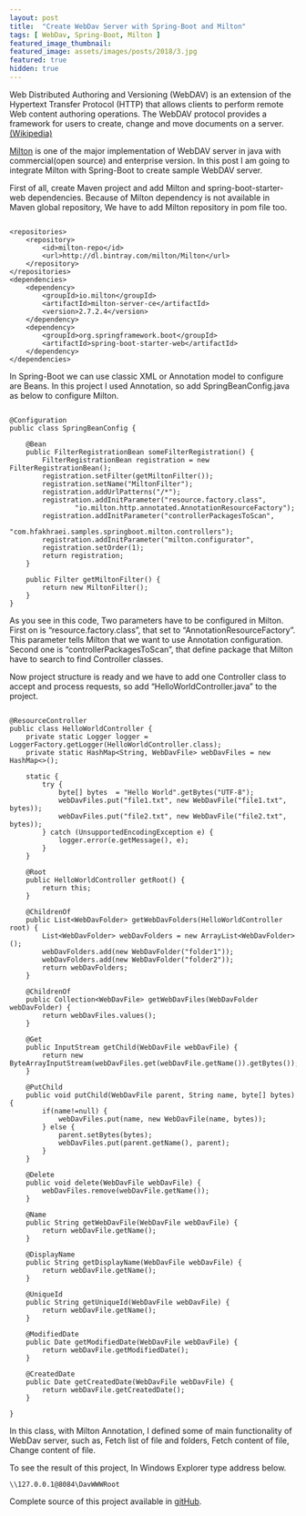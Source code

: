 ```yaml
---
layout: post
title:  "Create WebDav Server with Spring-Boot and Milton"
tags: [ WebDav, Spring-Boot, Milton ]
featured_image_thumbnail:
featured_image: assets/images/posts/2018/3.jpg
featured: true
hidden: true
---
```

Web Distributed Authoring and Versioning (WebDAV) is an extension of the Hypertext Transfer Protocol (HTTP) that allows clients to perform remote Web content authoring operations. The WebDAV protocol provides a framework for users to create, change and move documents on a server. [(Wikipedia)](https://en.wikipedia.org/wiki/WebDAV)

[Milton](http://milton.io/) is one of the major implementation of WebDAV server in java with commercial(open source) and enterprise version. In this post I am going to integrate Milton with Spring-Boot to create sample WebDAV server.

First of all, create Maven project and add Milton and spring-boot-starter-web dependencies. Because of Milton dependency is not available in Maven global repository, We have to add Milton repository in pom file too.

<pre><code class="language-markup">
&lt;repositories&gt;
    &lt;repository&gt;
        &lt;id&gt;milton-repo&lt;/id&gt;
        &lt;url&gt;http://dl.bintray.com/milton/Milton&lt;/url&gt;
    &lt;/repository&gt;
&lt;/repositories&gt;
&lt;dependencies&gt;
    &lt;dependency&gt;
        &lt;groupId&gt;io.milton&lt;/groupId&gt;
        &lt;artifactId&gt;milton-server-ce&lt;/artifactId&gt;
        &lt;version&gt;2.7.2.4&lt;/version&gt;
    &lt;/dependency&gt;
    &lt;dependency&gt;
        &lt;groupId&gt;org.springframework.boot&lt;/groupId&gt;
        &lt;artifactId&gt;spring-boot-starter-web&lt;/artifactId&gt;
    &lt;/dependency&gt;
&lt;/dependencies&gt;
</code></pre>

In Spring-Boot we can use classic XML or Annotation model to configure are Beans. In this project I used Annotation, so add SpringBeanConfig.java as below to configure Milton.

<pre><code class="language-java">
@Configuration
public class SpringBeanConfig {
 
    @Bean
    public FilterRegistrationBean someFilterRegistration() {
        FilterRegistrationBean registration = new FilterRegistrationBean();
        registration.setFilter(getMiltonFilter());
        registration.setName("MiltonFilter");
        registration.addUrlPatterns("/*");
        registration.addInitParameter("resource.factory.class",
                "io.milton.http.annotated.AnnotationResourceFactory");
        registration.addInitParameter("controllerPackagesToScan",
                "com.hfakhraei.samples.springboot.milton.controllers");
        registration.addInitParameter("milton.configurator",
        registration.setOrder(1);
        return registration;
    }
 
    public Filter getMiltonFilter() {
        return new MiltonFilter();
    }
}
</code></pre>


As you see in this code, Two parameters have to be configured in Milton.  First on is “resource.factory.class”, that set to “AnnotationResourceFactory”. This parameter tells Milton that we want to use Annotation configuration. Second one is “controllerPackagesToScan”, that define package that Milton have to search to find Controller classes.

Now project structure is ready and we have to add one Controller class to accept and process requests, so add “HelloWorldController.java” to the project.

<pre><code class="language-java">
@ResourceController
public class HelloWorldController {
    private static Logger logger = LoggerFactory.getLogger(HelloWorldController.class);
    private static HashMap&lt;String, WebDavFile> webDavFiles = new HashMap&lt;>();
 
    static {
        try {
            byte[] bytes  = "Hello World".getBytes("UTF-8");
            webDavFiles.put("file1.txt", new WebDavFile("file1.txt", bytes));
            webDavFiles.put("file2.txt", new WebDavFile("file2.txt", bytes));
        } catch (UnsupportedEncodingException e) {
            logger.error(e.getMessage(), e);
        }
    }
 
    @Root
    public HelloWorldController getRoot() {
        return this;
    }
 
    @ChildrenOf
    public List&lt;WebDavFolder> getWebDavFolders(HelloWorldController root) {
        List&lt;WebDavFolder> webDavFolders = new ArrayList&lt;WebDavFolder>();
        webDavFolders.add(new WebDavFolder("folder1"));
        webDavFolders.add(new WebDavFolder("folder2"));
        return webDavFolders;
    }
 
    @ChildrenOf
    public Collection&lt;WebDavFile> getWebDavFiles(WebDavFolder webDavFolder) {
        return webDavFiles.values();
    }
 
    @Get
    public InputStream getChild(WebDavFile webDavFile) {
        return new ByteArrayInputStream(webDavFiles.get(webDavFile.getName()).getBytes());
    }
 
    @PutChild
    public void putChild(WebDavFile parent, String name, byte[] bytes) {
        if(name!=null) {
            webDavFiles.put(name, new WebDavFile(name, bytes));
        } else {
            parent.setBytes(bytes);
            webDavFiles.put(parent.getName(), parent);
        }
    }
 
    @Delete
    public void delete(WebDavFile webDavFile) {
        webDavFiles.remove(webDavFile.getName());
    }
 
    @Name
    public String getWebDavFile(WebDavFile webDavFile) {
        return webDavFile.getName();
    }
 
    @DisplayName
    public String getDisplayName(WebDavFile webDavFile) {
        return webDavFile.getName();
    }
 
    @UniqueId
    public String getUniqueId(WebDavFile webDavFile) {
        return webDavFile.getName();
    }
 
    @ModifiedDate
    public Date getModifiedDate(WebDavFile webDavFile) {
        return webDavFile.getModifiedDate();
    }
 
    @CreatedDate
    public Date getCreatedDate(WebDavFile webDavFile) {
        return webDavFile.getCreatedDate();
    }
 
}
</code></pre>


In this class, with Milton Annotation, I defined some of main functionality of WebDav server, such as, Fetch list of file and folders, Fetch content of file, Change content of file.

To see the result of this project, In Windows Explorer type address below.

```
\\127.0.0.1@8084\DavWWWRoot
```

Complete source of this project available in [gitHub](https://github.com/HFakhraei/spring-boot-samples/tree/master/spring-boot-milton).
